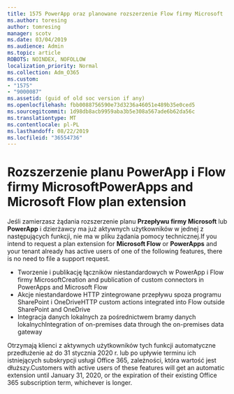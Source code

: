 ```yaml
---
title: 1575 PowerApp oraz planowane rozszerzenie Flow firmy Microsoft
ms.author: toresing
author: tomresing
manager: scotv
ms.date: 03/04/2019
ms.audience: Admin
ms.topic: article
ROBOTS: NOINDEX, NOFOLLOW
localization_priority: Normal
ms.collection: Adm_O365
ms.custom:
- "1575"
- "9000087"
ms.assetid: (guid of old soc version if any)
ms.openlocfilehash: fbb0088756590e73d3236a46051e489b35e0ced5
ms.sourcegitcommit: 1d98db8acb9959aba3b5e308a567ade6b62da56c
ms.translationtype: MT
ms.contentlocale: pl-PL
ms.lasthandoff: 08/22/2019
ms.locfileid: "36554736"
---
```

# <a name="powerapps-and-microsoft-flow-plan-extension"></a><span data-ttu-id="4ad4e-102">Rozszerzenie planu PowerApp i Flow firmy Microsoft</span><span class="sxs-lookup"><span data-stu-id="4ad4e-102">PowerApps and Microsoft Flow plan extension</span></span>

<span data-ttu-id="4ad4e-103">Jeśli zamierzasz żądania rozszerzenie planu **Przepływu firmy Microsoft** lub **PowerApp** i dzierżawcy ma już aktywnych użytkowników w jednej z następujących funkcji, nie ma w pliku żądania pomocy technicznej.</span><span class="sxs-lookup"><span data-stu-id="4ad4e-103">If you intend to request a plan extension for **Microsoft Flow** or **PowerApps** and your tenant already has active users of one of the following features, there is no need to file a support request.</span></span>

- <span data-ttu-id="4ad4e-104">Tworzenie i publikację łączników niestandardowych w PowerApp i Flow firmy Microsoft</span><span class="sxs-lookup"><span data-stu-id="4ad4e-104">Creation and publication of custom connectors in PowerApps and Microsoft Flow</span></span>
- <span data-ttu-id="4ad4e-105">Akcje niestandardowe HTTP zintegrowane przepływu spoza programu SharePoint i OneDrive</span><span class="sxs-lookup"><span data-stu-id="4ad4e-105">HTTP custom actions integrated into Flow outside SharePoint and OneDrive</span></span>
- <span data-ttu-id="4ad4e-106">Integracja danych lokalnych za pośrednictwem bramy danych lokalnych</span><span class="sxs-lookup"><span data-stu-id="4ad4e-106">Integration of on-premises data through the on-premises  data gateway</span></span>

<span data-ttu-id="4ad4e-107">Otrzymają klienci z aktywnych użytkowników tych funkcji automatyczne przedłużenie aż do 31 stycznia 2020 r. lub po upływie terminu ich istniejących subskrypcji usługi Office 365, zależności, która wartość jest dłuższy.</span><span class="sxs-lookup"><span data-stu-id="4ad4e-107">Customers with active users of these features will get an automatic extension until January 31, 2020, or the expiration of their existing Office 365 subscription term, whichever is longer.</span></span>